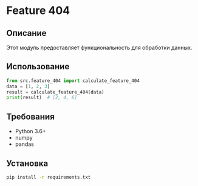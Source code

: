 # Feature 404
## Описание
Этот модуль предоставляет функциональность для обработки данных.
## Использование
```python
from src.feature_404 import calculate_feature_404
data = [1, 2, 3]
result = calculate_feature_404(data)
print(result)  # [2, 4, 6]
```
## Требования
- Python 3.6+
- numpy
- pandas
## Установка
```bash
pip install -r requirements.txt
```